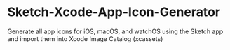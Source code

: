 # Sketch-Xcode-App-Icon-Generator
Generate all app icons for iOS, macOS, and watchOS using the Sketch app and import them into Xcode Image Catalog (xcassets)
